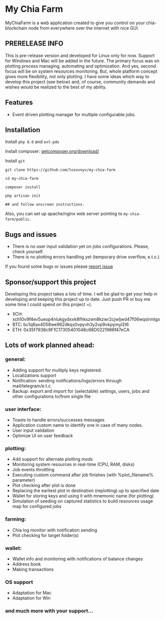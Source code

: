 # My Chia Farm

MyChiaFarm is a web application created to give you control on your chia-blockchain node from everywhere over the
internet with nice GUI.

## PRERELEASE INFO

This is pre-release version and developed for Linux only for now. Support for Windows and Mac will be added in the
future. The primary focus was on plotting process managing, automating and optimization. And yes, second focus will be
on system resources monitoring. But, whole platform concept gives more flexibility, not only plotting. I have some ideas
which way to develop this project (see below) and, of course, community demands and wishes would be realized to the best
of my ability.

## Features

- Event driven plotting manager for multiple configurable jobs.

## Installation

Install `php 8.0` and `ext-pdo`

Install composer: [getcomposer.org/download/](https://getcomposer.org/download/)

Install `git`

```shell
git clone https://github.com/lozovoyv/my-chia-farm

cd my-chia-farm

composer install

php artisan init

## and follow onscreen instructions.
```

Also, you can set up apache/nginx web server pointing to `my-chia-farm/public`.

## Bugs and issues

- There is no user input validation yet on jobs configurations. Please, check yourself.
- There is no plotting errors handling yet (temporary drive overflow, e.t.c.)

If you found some bugs or issues please [report issue](https://github.com/lozovoyv/my-chia-farm/issues)

## Sponsor/support this project

Developing this project takes a lots of time. I will be glad to get your help in developing and keeping this project up
to date. Just push PR or buy me some time I could spend on this project =).

- XCH: xch10v9f4ev5uesp4nlukgydxxk8fhkszwn8kzwr2cjwljwd47f06wqslrmlgx
- BTC: bc1q6ax4058we962dkqs0vpyvh3y2vp9vkpymyl2t6
- ETH: 0x35f7938c9F1C17305401048c68D0221966f47eCA

## Lots of work planned ahead:

### general:

- Adding support for multiply keys registered.
- Localizations support
- Notification: sending notifications/logs/errors through mail/telegram/e.t.c.
- Backup: export and import for (selectable) settings, users, jobs and other configurations to/from single file

### user interface:

- Toasts to handle errors/successes messages
- Application custom name to identify one in case of many nodes.
- User input validation
- Optimize UI on user feedback

### plotting:

- Add support for alternate plotting mods
- Monitoring system resources in real-time (CPU, RAM, disks)
- Job events throttling
- Executing custom command after job finishes (with %plot_filename% parameter)
- Plot checking after plot is done
- Replacing the earliest plot in destination (replotting) up to specified date
- Wallet for storing keys and using it with mnemonic name (for plotting)
- Simulation of seeding on captured statistics to build resources usage map for configured jobs

### farming:

- Chia log monitor with notification sending
- Plot checking for target folder(s)

### wallet:

- Wallet info and monitoring with notifications of balance changes
- Address book
- Making transactions

### OS support

- Adaptation for Mac
- Adaptation for Win

### and much more with your support...
